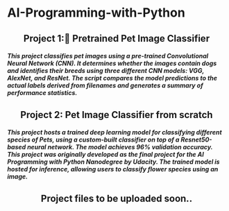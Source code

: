 # AI-Programming-with-Python

<h2 align="center"> Project 1:🐶 Pretrained Pet Image Classifier </h2>
<h5 align="left"> This project classifies pet images using a pre-trained Convolutional Neural Network (CNN). It determines whether the images contain dogs and identifies their breeds using three different CNN models: VGG, AlexNet, and ResNet. The script compares the model predictions to the actual labels derived from filenames and generates a summary of performance statistics. </h5>

<!-- --> 
<h2 align="center"> Project 2: Pet Image Classifier from scratch </h2>
<h5 align="left"> This project hosts a trained deep learning model for classifying different species of Pets, using a custom-built classifier on top of a Resnet50-based neural network. The model achieves 96% validation accuracy. This project was originally developed as the final project for the AI Programming with Python Nanodegree by Udacity. The trained model is hosted for inference, allowing users to classify flower species using an image. </h5>

<h2 align="center"> Project files to be uploaded soon.. </h2>

